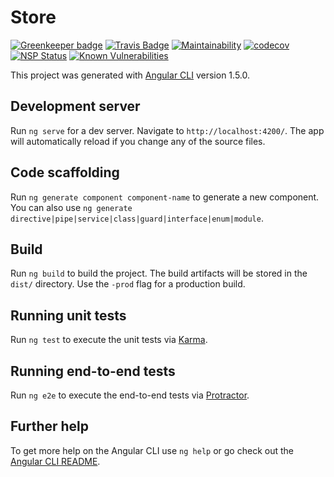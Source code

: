 # Store

[![Greenkeeper badge](https://badges.greenkeeper.io/SteveZheng-BSFT/store.svg)](https://greenkeeper.io/)
[![Travis Badge](https://travis-ci.org/SteveZheng-BSFT/store.svg?branch=master)](https://travis-ci.org/)
[![Maintainability](https://api.codeclimate.com/v1/badges/dc9f87b9e0fbb77881a7/maintainability)](https://codeclimate.com/github/SteveZheng-BSFT/store/maintainability)
[![codecov](https://codecov.io/gh/SteveZheng-BSFT/store/branch/master/graph/badge.svg)](https://codecov.io/gh/SteveZheng-BSFT/store)
[![NSP Status](https://nodesecurity.io/orgs/stevezheng-bsft/projects/e3f21124-7a41-4762-a2dc-f60ce416bd91/badge)](https://nodesecurity.io/orgs/stevezheng-bsft/projects/e3f21124-7a41-4762-a2dc-f60ce416bd91)
[![Known Vulnerabilities](https://snyk.io/test/github/stevezheng-bsft/store/badge.svg)](https://snyk.io/test/github/stevezheng-bsft/store)

This project was generated with [Angular CLI](https://github.com/angular/angular-cli) version 1.5.0.

## Development server

Run `ng serve` for a dev server. Navigate to `http://localhost:4200/`. The app will automatically reload if you change any of the source files.

## Code scaffolding

Run `ng generate component component-name` to generate a new component. You can also use `ng generate directive|pipe|service|class|guard|interface|enum|module`.

## Build

Run `ng build` to build the project. The build artifacts will be stored in the `dist/` directory. Use the `-prod` flag for a production build.

## Running unit tests

Run `ng test` to execute the unit tests via [Karma](https://karma-runner.github.io).

## Running end-to-end tests

Run `ng e2e` to execute the end-to-end tests via [Protractor](http://www.protractortest.org/).

## Further help

To get more help on the Angular CLI use `ng help` or go check out the [Angular CLI README](https://github.com/angular/angular-cli/blob/master/README.md).

